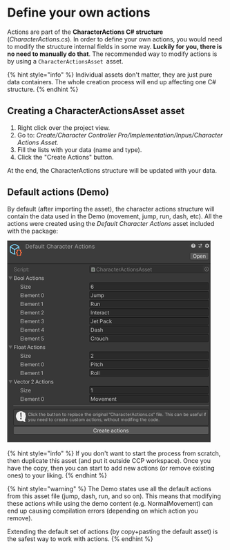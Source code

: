 # Define your own actions

Actions are part of the **CharacterActions C# structure** (_CharacterActions.cs_). In order to define your own actions, you would need to modify the structure internal fields in some way. **Luckily for you, there is no need to manually do that**. The recommended way to modify actions is by using a `CharacterActionsAsset `asset.

{% hint style="info" %}
Individual assets don't matter, they are just pure data containers. The whole creation process will end up affecting one C# structure.
{% endhint %}

## Creating a CharacterActionsAsset asset

1. Right click over the project view.
2. Go to: _Create/Character Controller Pro/Implementation/Inpus/Character Actions Asset._
3. Fill the lists with your data (name and type).
4. Click the "Create Actions" button.

At the end, the CharacterActions structure will be updated with your data.

## Default actions (Demo)

By default (after importing the asset), the character actions structure will contain the data used in the Demo (movement, jump, run, dash, etc). All the actions were created using the _Default Character Actions_ asset included with the package:

!["Default Character Actions" asset  ](<../../../.gitbook/assets/imagen (96).png>)

{% hint style="info" %}
If you don't want to start the process from scratch, then duplicate this asset (and put it outside CCP workspace). Once you have the copy, then you can start to add new actions (or remove existing ones) to your liking.
{% endhint %}

{% hint style="warning" %}
The Demo states use all the default actions from this asset file (jump, dash, run, and so on). This means that modifying these actions while using the demo content (e.g. NormalMovement) can end up causing compilation errors (depending on which action you remove).

Extending the default set of actions (by copy+pasting the default asset) is the safest way to work with actions.
{% endhint %}
